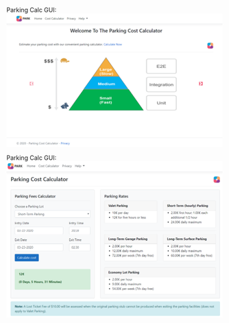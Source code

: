 Parking Calc GUI: 
![alt text](./Images/ParkingCostCalculator_WelcomePage.png "Parking Cost Calculator Welcome Page")

Parking Calc GUI: 
![alt text](./Images/ParkingCostCalculator_OK.png "Parking Cost Calculator Page")